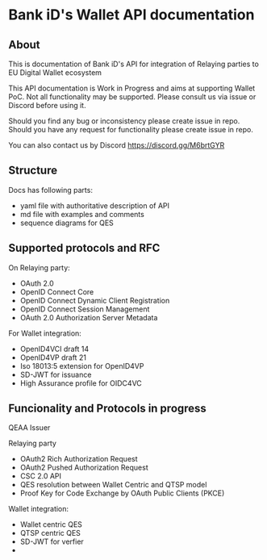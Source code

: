 # Bank iD's Wallet API documentation

## About 
This is documentation of Bank iD's API for integration of Relaying parties to EU Digital Wallet ecosystem

This API documentation is Work in Progress and aims at supporting Wallet PoC.
Not all functionality may be supported. Please consult us via issue or Discord before using it.

Should you find any bug or inconsistency please create issue in repo.
Should you have any request for functionality please create issue in repo.

You can also contact us by Discord https://discord.gg/M6brtGYR

## Structure
Docs has following parts:
- yaml file with authoritative description of API
- md file with examples and comments
- sequence diagrams for QES

## Supported protocols and RFC
On Relaying party:
- OAuth 2.0
- OpenID Connect Core
- OpenID Connect Dynamic Client Registration
- OpenID Connect Session Management
- OAuth 2.0 Authorization Server Metadata

For Wallet integration:
- OpenID4VCI draft 14
- OpenID4VP draft 21
- Iso 18013:5 extension for OpenID4VP
- SD-JWT for issuance
- High Assurance profile for OIDC4VC

## Funcionality and Protocols in progress


QEAA Issuer

Relaying party
- OAuth2 Rich Authorization Request
- OAuth2 Pushed Authorization Request
- CSC 2.0 API
- QES resolution between Wallet Centric and QTSP model
- Proof Key for Code Exchange by OAuth Public Clients (PKCE)

Wallet integration:
- Wallet centric QES
- QTSP centric QES
- SD-JWT for verfier
- 
 


